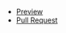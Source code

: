 - [Preview](https://bogdandobak.github.io/my-project/)
- [Pull Request](https://github.com/bogdandobak/my-project/pull/1/files)
